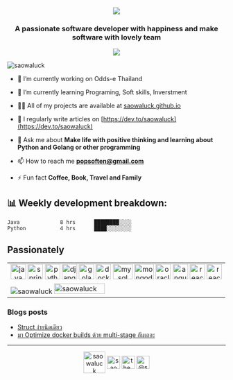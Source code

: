 <h1 align="center">
 <img src="https://readme-typing-svg.herokuapp.com?font=Fira+Code&color=%23F7D318&size=22&center=true&vCenter=true&width=440&height=45&lines=Hi+%F0%9F%91%8B%2C+I'm+Saowaluck+Suksawat">
</h1>


<h3 align="center">A passionate software developer with happiness and make software with lovely team</h3>
<p align="center"><img src="https://github-profile-trophy.vercel.app/?username=saowaluck&count_private=true&row=1&column=6" /></p>


<p align="left"> <img src="https://komarev.com/ghpvc/?username=saowaluck" alt="saowaluck" /> </p>

- 🔭 I’m currently working on Odds-e Thailand

- 🌱 I’m currently learning Programing, Soft skills, Inverstment

- 👨‍💻 All of my projects are available at [saowaluck.github.io](saowaluck.github.io)

- 📝 I regularly write articles on [https://dev.to/saowaluck](https://dev.to/saowaluck)

- 💬 Ask me about **Make life with positive thinking and learning about Python and Golang or other programming**

- 📫 How to reach me **popsoften@gmail.com**

- ⚡ Fun fact **Coffee, Book, Travel and Family**


<h2>📊 Weekly development breakdown: </h2>

```text
Java             8 hrs      ████████░░░░ 
Python           4 hrs      ████░░░░░░░░
```

<div>
 
</div>



## Passionately  

<table>
    <tr>
        <td align="center" width="100%">
            <img src="https://www.vectorlogo.zone/logos/java/java-icon.svg" alt="java" width="35" height="35"/>
            <img src="https://www.vectorlogo.zone/logos/springio/springio-icon.svg" alt="spring" width="35" height="35"/>
            <img src="https://www.vectorlogo.zone/logos/python/python-icon.svg" alt="python" width="35" height="35"/>
            <img src="https://www.vectorlogo.zone/logos/djangoproject/djangoproject-icon.svg" alt="django" width="35" height="35"/>
            <img src="https://www.vectorlogo.zone/logos/golang/golang-ar21.svg" alt="golang" width="35" height="35"/>
            <img src="https://www.vectorlogo.zone/logos/docker/docker-official.svg" alt="docker" width="35" height="35"/>
            <img src="https://www.vectorlogo.zone/logos/mysql/mysql-icon.svg" alt="mysql" width="45" height="35"/>
            <img src="https://www.vectorlogo.zone/logos/mongodb/mongodb-icon.svg" alt="mongodb" width="45" height="35"/>
            <img src="https://www.vectorlogo.zone/logos/oracle/oracle-icon.svg" alt="oracle" width="35" height="35"/>
            <img src="https://www.vectorlogo.zone/logos/angular/angular-icon.svg" alt="angular" width="35" height="35"/>
            <img src="https://www.vectorlogo.zone/logos/reactjs/reactjs-icon.svg" alt="react" width="35" height="35"/>
            <img src="https://www.vectorlogo.zone/logos/apache_kafka/apache_kafka-icon.svg" alt="react" width="35" height="35"/>      
        </td>
    </tr>
    <tr>
        <td width="100%">
           <img src="https://github-readme-stats.vercel.app/api/top-langs/?username=saowaluck&layout=compact&hide=html" alt="saowaluck" />
           <img src="https://github-readme-stats.vercel.app/api?username=saowaluck&show_icons=true" alt="saowaluck" width="49%"/>
         </td>
    </tr>
 </table>
     
### Blogs posts
<!-- BLOG-POST-LIST:START -->
- [Struct ง่ายนิดเดียว](https://dev.to/saowaluck/struct-516o)
- [มา  Optimize docker builds ด้วย multi-stage กันเถอะ](https://dev.to/prontotools/optimize-docker-builds-multi-stage-27e3)
<!-- BLOG-POST-LIST:END -->

____
<p align="center">
<a href="https://dev.to/saowaluck" target="blank"><img align="center" src="https://cdn.jsdelivr.net/npm/simple-icons@3.0.1/icons/dev-dot-to.svg" alt="saowaluck" height="50" width="50" /></a>
<a href="https://www.facebook.com/IIpop.tingtong/" target="blank"><img align="center" src="https://cdn.jsdelivr.net/npm/simple-icons@3.0.1/icons/facebook.svg" alt="saowaluck suksawat" height="30" width="30" /></a>
<a href="https://instagram.com/the_poppy_mall" target="blank"><img align="center" src="https://cdn.jsdelivr.net/npm/simple-icons@3.0.1/icons/instagram.svg" alt="the_poppy_mall" height="30" width="30" /></a>
<a href="https://medium.com/@saowaluck" target="blank"><img align="center" src="https://cdn.jsdelivr.net/npm/simple-icons@3.0.1/icons/medium.svg" alt="@saowaluck" height="30" width="30" /></a>
</p>
